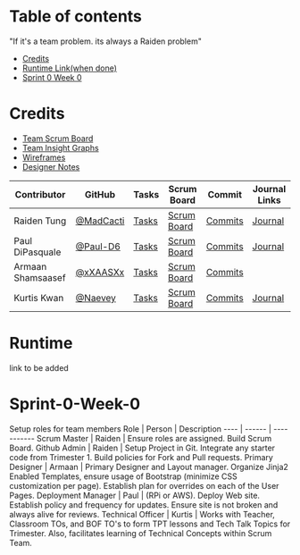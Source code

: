 Table of contents
=================
"If it's a team problem. its always a Raiden problem"
<!--ts-->
* [Credits](#credits)
* [Runtime Link(when done)](#runtime)
* [Sprint 0 Week 0](#Sprint-0-Week-0)

<!--te-->

Credits
=======

- [Team Scrum Board](https://github.com/MadCacti/PARK-tech/projects/1)
- [Team Insight Graphs](https://github.com/MadCacti/PARK-tech/graphs/contributors)
- [Wireframes](https://docs.google.com/document/d/1-PmpVyhIylKSlZfV2Y4Texrducdp3OhU1VrLzz_jaAY/edit?usp=sharing)
- [Designer Notes](https://docs.google.com/document/d/1KNgmvV6GkXTVg81WUMmwthi1i6IgfkKwB9K8hOnMIjU/edit?usp=sharing)



Contributor | GitHub | Tasks | Scrum Board | Commit | Journal Links
----------- | ----------- | ------------- | ------------- | ------------- | -------------
Raiden Tung | [@MadCacti](https://github.com/MadCacti) | [Tasks](https://github.com/MadCacti/PARK-tech/issues) | [Scrum Board](https://github.com/MadCacti/PARK-tech/projects/1)  | [Commits](https://github.com/MadCacti/PARK-tech/commits/main?author=MadCacti) | [Journal](https://docs.google.com/document/d/10IgexoJxVsm1w9mi2x22ORh4LrgRvdUqF__PXGfAcns/edit?usp=sharing)
Paul DiPasquale | [@Paul-D6](https://github.com/Paul-D6) | [Tasks](https://github.com/MadCacti/PARK-tech/issues) | [Scrum Board](https://github.com/MadCacti/PARK-tech/projects/1) | [Commits](https://github.com/MadCacti/PARK-tech/commits/main?author=Paul-D6) | [Journal](https://docs.google.com/document/d/1oFeL4nMMEJ1XYFTJkGe01dahlJuVwP_HnVrcs5Kghuw/edit?usp=sharing)
Armaan Shamsaasef | [@xXAASXx](https://github.com/cwang999) | [Tasks](https://github.com/MadCacti/PARK-tech/issues) | [Scrum Board](https://github.com/MadCacti/PARK-tech/projects/1) | [Commits](https://github.com/MadCacti/PARK-tech/commits/main?author=cwang999) |
Kurtis Kwan | [@Naevey](https://github.com/Naevey) | [Tasks](https://github.com/MadCacti/PARK-tech/issues) | [Scrum Board](https://github.com/MadCacti/PARK-tech/projects/1) | [Commits](https://github.com/MadCacti/PARK-tech/commits/main?author=Naevey) | [Journal](https://docs.google.com/document/d/10IgexoJxVsm1w9mi2x22ORh4LrgRvdUqF__PXGfAcns/edit?usp=sharing)




Runtime
=================
link to be added

Sprint-0-Week-0
===============
Setup roles for team members
Role | Person | Description
---- | ------ | -----------
Scrum Master | Raiden |  Ensure roles are assigned.  Build Scrum Board. 
Github Admin | Raiden | Setup Project in Git.  Integrate any starter code from Trimester 1.  Build policies for Fork and Pull requests.
Primary Designer | Armaan | Primary Designer and Layout manager.  Organize Jinja2 Enabled Templates, ensure usage of Bootstrap (minimize CSS customization per page).  Establish plan for overrides on each of the User Pages.
Deployment Manager | Paul | (RPi or AWS).  Deploy Web site.  Establish policy and frequency for updates.  Ensure site is not broken and always alive for reviews.
Technical Officer | Kurtis | Works with Teacher, Classroom TOs, and BOF TO's to form TPT lessons and Tech Talk Topics for Trimester.  Also, facilitates learning of Technical Concepts within Scrum Team.
